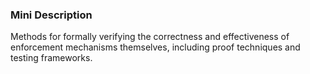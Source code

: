 ### Mini Description

Methods for formally verifying the correctness and effectiveness of enforcement mechanisms themselves, including proof techniques and testing frameworks.

